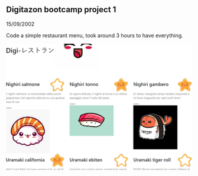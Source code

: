 ## Digitazon bootcamp project 1

15/09/2002

Code a simple restaurant menu, took around 3 hours to have everything.

![img](screen.png)
